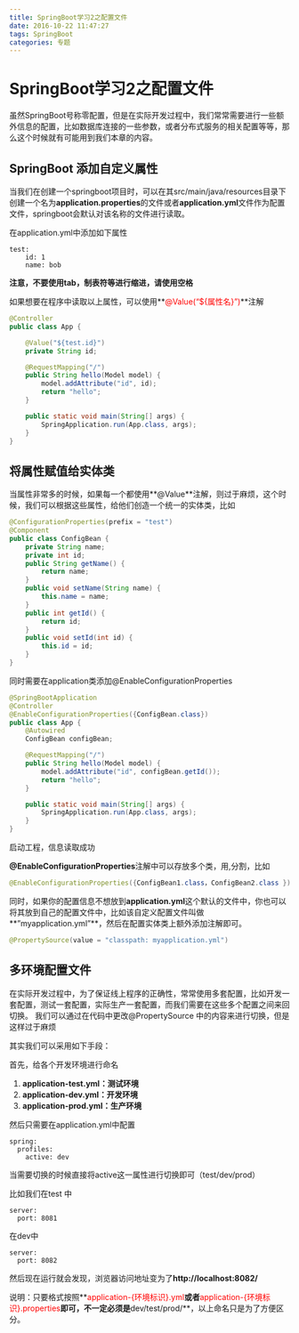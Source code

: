 ```yaml
---
title: SpringBoot学习2之配置文件
date: 2016-10-22 11:47:27
tags: SpringBoot
categories: 专题
---
```

# SpringBoot学习2之配置文件



虽然SpringBoot号称零配置，但是在实际开发过程中，我们常常需要进行一些额外信息的配置，比如数据库连接的一些参数，或者分布式服务的相关配置等等，那么这个时候就有可能用到我们本章的内容。

<!--more-->

## SpringBoot 添加自定义属性

当我们在创建一个springboot项目时，可以在其src/main/java/resources目录下创建一个名为**application.properties**的文件或者**application.yml**文件作为配置文件，springboot会默认对该名称的文件进行读取。

在application.yml中添加如下属性

```
test:
    id: 1
    name: bob
```

**注意，不要使用tab，制表符等进行缩进，请使用空格**

如果想要在程序中读取以上属性，可以使用**<font color = red>@Value(“${属性名}”)</font>**注解

```java
@Controller
public class App {

    @Value("${test.id}")
    private String id;

    @RequestMapping("/")
    public String hello(Model model) {
        model.addAttribute("id", id);
        return "hello";
    }

    public static void main(String[] args) {
        SpringApplication.run(App.class, args);
    }
}
```

## 将属性赋值给实体类

当属性非常多的时候，如果每一个都使用**@Value**注解，则过于麻烦，这个时候，我们可以根据这些属性，给他们创造一个统一的实体类，比如

```java
@ConfigurationProperties(prefix = "test")
@Component
public class ConfigBean {
    private String name;
    private int id;
    public String getName() {
        return name;
    }
    public void setName(String name) {
        this.name = name;
    }
    public int getId() {
        return id;
    }
    public void setId(int id) {
        this.id = id;
    }   
}
```

同时需要在application类添加@EnableConfigurationProperties

```java
@SpringBootApplication
@Controller
@EnableConfigurationProperties({ConfigBean.class})  
public class App {
    @Autowired
    ConfigBean configBean;

    @RequestMapping("/")
    public String hello(Model model) {
        model.addAttribute("id", configBean.getId());
        return "hello";
    }

    public static void main(String[] args) {
        SpringApplication.run(App.class, args);
    }
}
```

启动工程，信息读取成功

**@EnableConfigurationProperties**注解中可以存放多个类，用,分割，比如
```java
@EnableConfigurationProperties({ConfigBean1.class，ConfigBean2.class })
```
同时，如果你的配置信息不想放到**application.yml**这个默认的文件中，你也可以将其放到自己的配置文件中，比如该自定义配置文件叫做**”myapplication.yml”**，然后在配置实体类上额外添加注解即可。
```java
@PropertySource(value = "classpath: myapplication.yml")
```

## 多环境配置文件

在实际开发过程中，为了保证线上程序的正确性，常常使用多套配置，比如开发一套配置，测试一套配置，实际生产一套配置，而我们需要在这些多个配置之间来回切换。
我们可以通过在代码中更改@PropertySource 中的内容来进行切换，但是这样过于麻烦

其实我们可以采用如下手段：

首先，给各个开发环境进行命名
1. **application-test.yml：测试环境**
2. **application-dev.yml：开发环境**
3. **application-prod.yml：生产环境**

然后只需要在application.yml中配置

```
spring:
  profiles:
    active: dev
```

当需要切换的时候直接将active这一属性进行切换即可（test/dev/prod）

比如我们在test 中

```
server:
  port: 8081
```

在dev中
```
server:
  port: 8082
```

然后现在运行就会发现，浏览器访问地址变为了**http://localhost:8082/**

说明：只要格式按照**<font color = red>application-{环境标识}.yml</font>**或者**<font color = red>application-{环境标识}.properties</font>**即可，不一定必须是**dev/test/prod/**，以上命名只是为了方便区分。

